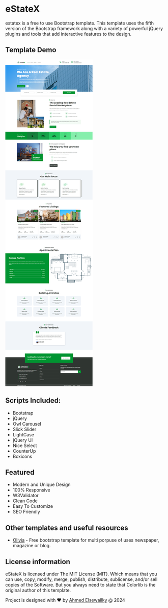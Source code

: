 # eStateX

estatex is a free to use Bootstrap template. This template uses the fifth version of the Bootstrap framework along with a variety of powerful jQuery plugins and tools that add interactive features to the design.


## Template Demo
![This is an alt text.](https://raw.githubusercontent.com/ahmedelsewailky/estateX/master/screenshot.png)

## Scripts Included: 
* Bootstrap
* jQuery
* Owl Carousel
* Slick Slider
* LightCase
* jQuery UI
* Nice Select
* CounterUp
* Boxicons


## Featured
* Modern and Unique Design
* 100% Responsive
* W3Validator
* Clean Code
* Easy To Customize
* SEO Friendly
 

## Other templates and useful resources
* [Olivia](https://ahmedelsewailky.github.io/Olivia/) - Free bootstrap template for multi porpuse of uses newspaper, magazine or blog.

## License information
eStateX is licensed under The MIT License (MIT). Which means that you can use, copy, modify, merge, publish, distribute, sublicense, and/or sell copies of the Software. But you always need to state that Colorlib is the original author of this template.

Project is designed with ❤️ by [Ahmed Elsewailky](https://facebook.com/ahmedelsewailky) @ 2024
